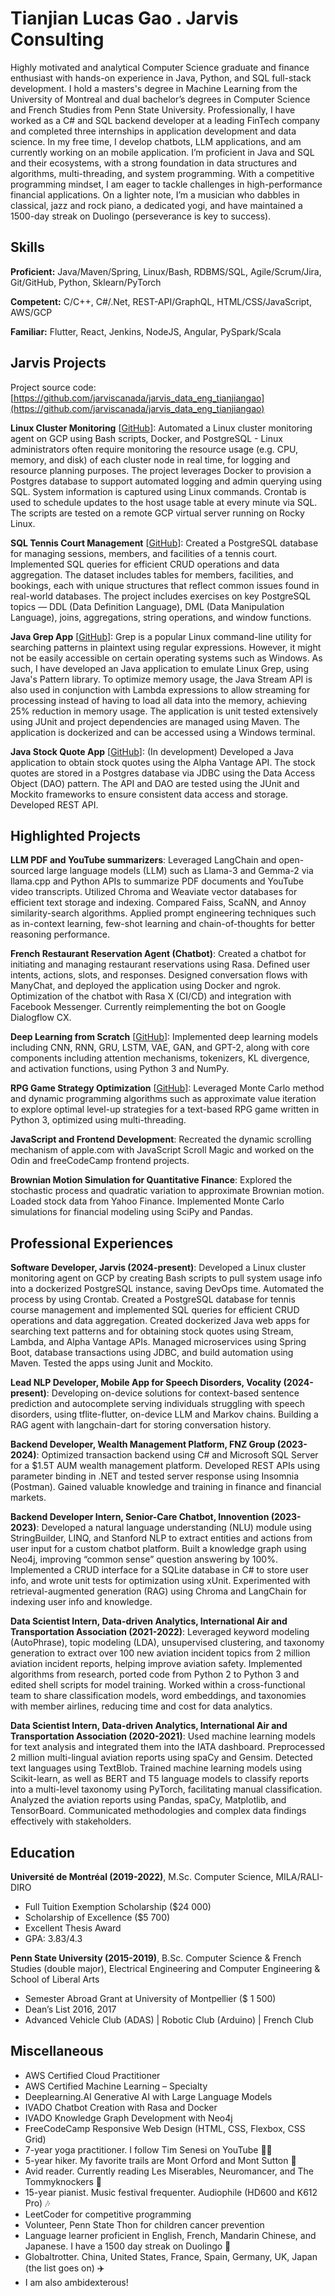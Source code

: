# Tianjian Lucas Gao . Jarvis Consulting

Highly motivated and analytical Computer Science graduate and finance enthusiast with hands-on experience in Java, Python, and SQL full-stack development. I hold a masters's degree in Machine Learning from the University of Montreal and dual bachelor’s degrees in Computer Science and French Studies from Penn State University. Professionally, I have worked as a C# and SQL backend developer at a leading FinTech company and completed three internships in application development and data science. In my free time, I develop chatbots, LLM applications, and am currently working on an mobile application. I’m proficient in Java and SQL and their ecosystems, with a strong foundation in data structures and algorithms, multi-threading, and system programming. With a competitive programming mindset, I am eager to tackle challenges in high-performance financial applications. On a lighter note, I’m a musician who dabbles in classical, jazz and rock piano, a dedicated yogi, and have maintained a 1500-day streak on Duolingo (perseverance is key to success).

## Skills

**Proficient:** Java/Maven/Spring, Linux/Bash, RDBMS/SQL, Agile/Scrum/Jira, Git/GitHub, Python, Sklearn/PyTorch

**Competent:** C/C++, C#/.Net, REST-API/GraphQL, HTML/CSS/JavaScript, AWS/GCP

**Familiar:** Flutter, React, Jenkins, NodeJS, Angular, PySpark/Scala

## Jarvis Projects

Project source code: [https://github.com/jarviscanada/jarvis_data_eng_tianjiangao](https://github.com/jarviscanada/jarvis_data_eng_tianjiangao)


**Linux Cluster Monitoring** [[GitHub](https://github.com/jarviscanada/jarvis_data_eng_tianjiangao/tree/master/linux_sql)]: Automated a Linux cluster monitoring agent on GCP using Bash scripts, Docker, and PostgreSQL - Linux administrators often require monitoring the resource usage (e.g. CPU, memory, and disk) of each cluster node in real time, for logging and resource planning purposes. The project leverages Docker to provision a Postgres database to support automated logging and admin querying using SQL. System information is captured using Linux commands. Crontab is used to schedule updates to the host usage table at every minute via SQL. The scripts are tested on a remote GCP virtual server running on Rocky Linux.

**SQL Tennis Court Management** [[GitHub](https://github.com/jarviscanada/jarvis_data_eng_tianjiangao/tree/master/linux_sql)]: Created a PostgreSQL database for managing sessions, members, and facilities of a tennis court. Implemented SQL queries for efficient CRUD operations and data aggregation. The dataset includes tables for members, facilities, and bookings, each with unique structures that reflect common issues found in real-world databases. The project includes exercises on key PostgreSQL topics — DDL (Data Definition Language), DML (Data Manipulation Language), joins, aggregations, string operations, and window functions.

**Java Grep App** [[GitHub](https://github.com/jarviscanada/jarvis_data_eng_tianjiangao/tree/master/core_java/grep)]: Grep is a popular Linux command-line utility for searching patterns in plaintext using regular expressions. However, it might not be easily accessible on certain operating systems such as Windows. As such, I have developed an Java application to emulate Linux Grep, using Java's Pattern library. To optimize memory usage, the Java Stream API is also used in conjunction with Lambda expressions to allow streaming for processing instead of having to load all data into the memory, achieving 25% reduction in memory usage. The application is unit tested extensively using JUnit and project dependencies are managed using Maven. The application is dockerized and can be accessed using a Windows terminal.

**Java Stock Quote App** [[GitHub](https://github.com/jarviscanada/jarvis_data_eng_tianjiangao/tree/master/core_java/jdbc)]: (In development) Developed a Java application to obtain stock quotes using the Alpha Vantage API. The stock quotes are stored in a Postgres database via JDBC using the Data Access Object (DAO) pattern. The API and DAO are tested using the JUnit and Mockito frameworks to ensure consistent data access and storage. Developed REST API.


## Highlighted Projects
**LLM PDF and YouTube summarizers**: Leveraged LangChain and open-sourced large language models (LLM) such as Llama-3 and Gemma-2 via llama.cpp and Python APIs to summarize PDF documents and YouTube video transcripts. Utilized Chroma and Weaviate vector databases for efficient text storage and indexing. Compared Faiss, ScaNN, and Annoy similarity-search algorithms. Applied prompt engineering techniques such as in-context learning, few-shot learning and chain-of-thoughts for better reasoning performance.

**French Restaurant Reservation Agent (Chatbot)**: Created a chatbot for initiating and managing restaurant reservations using Rasa. Defined user intents, actions, slots, and responses. Designed conversation flows with ManyChat, and deployed the application using Docker and ngrok. Optimization of the chatbot with Rasa X (CI/CD) and integration with Facebook Messenger. Currently reimplementing the bot on Google Dialogflow CX.

**Deep Learning from Scratch** [[GitHub](https://github.com/CestLucas/Convolutional-Neural-Network)]: Implemented deep learning models including CNN, RNN, GRU, LSTM, VAE, GAN, and GPT-2, along with core components including attention mechanisms, tokenizers, KL divergence, and activation functions, using Python 3 and NumPy.

**RPG Game Strategy Optimization** [[GitHub](https://github.com/CestLucas/Approximate-dynamic-programming/)]: Leveraged Monte Carlo method and dynamic programming algorithms such as approximate value iteration to explore optimal level-up strategies for a text-based RPG game written in Python 3, optimized using multi-threading.

**JavaScript and Frontend Development**: Recreated the dynamic scrolling mechanism of apple.com with JavaScript Scroll Magic and worked on the Odin and freeCodeCamp frontend projects.

**Brownian Motion Simulation for Quantitative Finance**: Explored the stochastic process and quadratic variation to approximate Brownian motion. Loaded stock data from Yahoo Finance. Implemented Monte Carlo simulations for financial modeling using SciPy and Pandas.


## Professional Experiences

**Software Developer, Jarvis (2024-present)**: Developed a Linux cluster monitoring agent on GCP by creating Bash scripts to pull system usage info into a dockerized PostgreSQL instance, saving DevOps time. Automated the process by using Crontab. Created a PostgreSQL database for tennis course management and implemented SQL queries for efficient CRUD operations and data aggregation. Created dockerized Java web apps for searching text patterns and for obtaining stock quotes using Stream, Lambda, and Alpha Vantage APIs. Managed microservices using Spring Boot, database transactions using JDBC, and build automation using Maven. Tested the apps using Junit and Mockito.

**Lead NLP Developer, Mobile App for Speech Disorders, Vocality (2024-present)**: Developing on-device solutions for context-based sentence prediction and autocomplete serving individuals struggling with speech disorders, using tflite-flutter, on-device LLM and Markov chains. Building a RAG agent with langchain-dart for storing conversation history.

**Backend Developer, Wealth Management Platform, FNZ Group (2023-2024)**: Optimized transaction backend using C# and Microsoft SQL Server for a $1.5T AUM wealth management platform. Developed REST APIs using parameter binding in .NET and tested server response using Insomnia (Postman). Gained valuable knowledge and training in finance and financial markets.

**Backend Developer Intern, Senior-Care Chatbot, Innovention (2023-2023)**: Developed a natural language understanding (NLU) module using StringBuilder, LINQ, and Stanford NLP to extract entities and actions from user input for a custom chatbot platform. Built a knowledge graph using Neo4j, improving “common sense” question answering by 100%. Implemented a CRUD interface for a SQLite database in C# to store user info, and wrote unit tests for optimization using xUnit. Experimented with retrieval-augmented generation (RAG) using Chroma and LangChain for indexing user info and knowledge.

**Data Scientist Intern, Data-driven Analytics, International Air and Transportation Association (2021-2022)**: Leveraged keyword modeling (AutoPhrase), topic modeling (LDA), unsupervised clustering, and taxonomy generation to extract over 100 new aviation incident topics from 2 million aviation incident reports, helping improve aviation safety. Implemented algorithms from research, ported code from Python 2 to Python 3 and edited shell scripts for model training. Worked within a cross-functional team to share classification models, word embeddings, and taxonomies with member airlines, reducing time and cost for data analytics.

**Data Scientist Intern, Data-driven Analytics, International Air and Transportation Association (2020-2021)**: Used machine learning models for text analysis and integrated them into the IATA dashboard. Preprocessed 2 million multi-lingual aviation reports using spaCy and Gensim. Detected text languages using TextBlob. Trained machine learning models using Scikit-learn, as well as BERT and T5 language models to classify reports into a multi-level taxonomy using PyTorch, facilitating manual classification. Analyzed the aviation reports using Pandas, spaCy, Matplotlib, and TensorBoard. Communicated methodologies and complex data findings effectively with stakeholders.


## Education
**Université de Montréal (2019-2022)**, M.Sc. Computer Science, MILA/RALI-DIRO
- Full Tuition Exemption Scholarship ($24 000)
- Scholarship of Excellence ($5 700)
- Excellent Thesis Award
- GPA: 3.83/4.3

**Penn State University (2015-2019)**, B.Sc. Computer Science & French Studies (double major), Electrical Engineering and Computer Engineering & School of Liberal Arts
- Semester Abroad Grant at University of Montpellier ($ 1 500)
- Dean’s List 2016, 2017
- Advanced Vehicle Club (ADAS) | Robotic Club (Arduino) | French Club


## Miscellaneous
- AWS Certified Cloud Practitioner
- AWS Certified Machine Learning – Specialty
- Deeplearning.AI Generative AI with Large Language Models
- IVADO Chatbot Creation with Rasa and Docker
- IVADO Knowledge Graph Development with Neo4j
- FreeCodeCamp Responsive Web Design (HTML, CSS, Flexbox, CSS Grid)
- 7-year yoga practitioner. I follow Tim Senesi on YouTube 🧘‍♂️
- 5-year hiker. My favorite trails are Mont Orford and Mont Sutton 🥾
- Avid reader. Currently reading Les Miserables, Neuromancer, and The Tommyknockers 📖
- 15-year pianist. Music festival frequenter. Audiophile (HD600 and K612 Pro) 🎶
- LeetCoder for competitive programming
- Volunteer, Penn State Thon for children cancer prevention
- Language learner proficient in English, French, Mandarin Chinese, and Japanese. I have a 1500 day streak on Duolingo 🦉
- Globaltrotter. China, United States, France, Spain, Germany, UK, Japan (the list goes on) ✈️
- I am also ambidexterous!